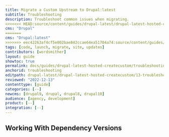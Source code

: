 ```yaml
---
title: Migrate a Custom Upstream to Drupal:latest
subtitle: Troubleshooting
description: Troubleshoot common issues when migrating.
<<<<<<< HEAD:source/content/guides/drupal-latest/drupal-latest-hosted-createcustom/11-troubleshooting.md
cms: "Drupal"
=======
cms: "Drupal:latest"
>>>>>>> eec42263af4cf5e002bae842ccae64ea51704a74:source/content/guides/drupal-latest/drupal-latest-hosted-createcustom/11-troubleshooting.md
tags: [code, launch, migrate, site, updates]
contributors: [wordsmither]
layout: guide
showtoc: true
permalink: docs/guides/drupal-latest-hosted-createcustom/troubleshooting
anchorid: troubleshooting
editpath: drupal-latest/drupal-latest-hosted-createcustom/13-troubleshooting.md
reviewed: "2022-12-13"
contenttype: [guide]
categories: [--]
newcms: [drupal9, drupal, drupal8, drupal10]
audience: [agency, development]
product: [--]
integration: [--]
---
```


## Working With Dependency Versions

<Partial file="composer-updating.md" />

<Partial file="drupal-latest/troubleshooting-general.md" />